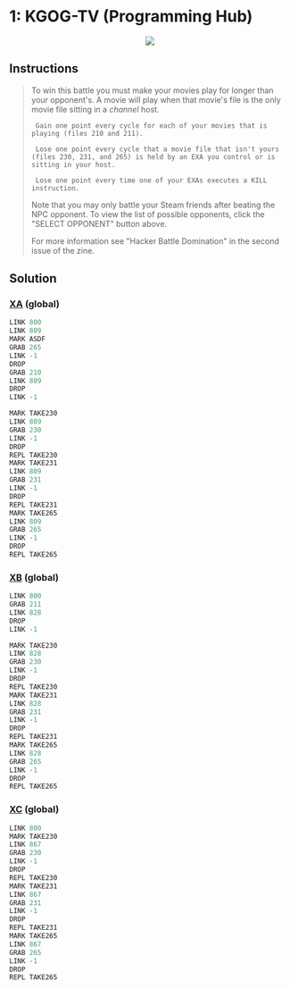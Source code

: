 # 1: KGOG-TV (Programming Hub)

<div align="center"><img src="EXAPUNKS - Digital Library Project (1312, 50, 74, 2023-05-19-15-09-12).gif" /></div>

## Instructions
> To win this battle you must make your movies play for longer than your opponent's. A movie will play when that movie's file is the only movie file sitting in a *channel* host.
> 
>      Gain one point every cycle for each of your movies that is playing (files 210 and 211).
> 
>      Lose one point every cycle that a movie file that isn't yours (files 230, 231, and 265) is held by an EXA you control or is sitting in your host.
> 
>      Lose one point every time one of your EXAs executes a KILL instruction.
> 
> Note that you may only battle your Steam friends after beating the NPC opponent. To view the list of possible opponents, click the "SELECT OPPONENT" button above.
> 
> For more information see "Hacker Battle Domination" in the second issue of the zine.

## Solution

### [XA](XA.exa) (global)
```asm
LINK 800
LINK 809
MARK ASDF
GRAB 265
LINK -1
DROP
GRAB 210
LINK 809
DROP
LINK -1

MARK TAKE230
LINK 809
GRAB 230
LINK -1
DROP
REPL TAKE230
MARK TAKE231
LINK 809
GRAB 231
LINK -1
DROP
REPL TAKE231
MARK TAKE265
LINK 809
GRAB 265
LINK -1
DROP
REPL TAKE265
```

### [XB](XB.exa) (global)
```asm
LINK 800
GRAB 211
LINK 828
DROP
LINK -1

MARK TAKE230
LINK 828
GRAB 230
LINK -1
DROP
REPL TAKE230
MARK TAKE231
LINK 828
GRAB 231
LINK -1
DROP
REPL TAKE231
MARK TAKE265
LINK 828
GRAB 265
LINK -1
DROP
REPL TAKE265
```

### [XC](XC.exa) (global)
```asm
LINK 800
MARK TAKE230
LINK 867
GRAB 230
LINK -1
DROP
REPL TAKE230
MARK TAKE231
LINK 867
GRAB 231
LINK -1
DROP
REPL TAKE231
MARK TAKE265
LINK 867
GRAB 265
LINK -1
DROP
REPL TAKE265
```


